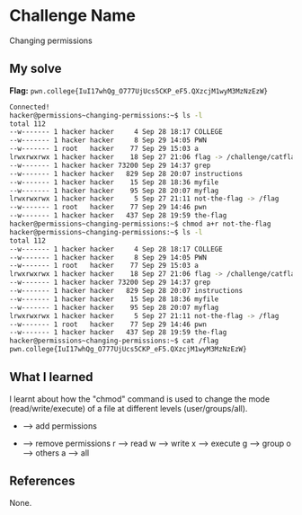 # Challenge Name
Changing permissions

## My solve
**Flag:** `pwn.college{IuI17whQg_O777UjUcs5CKP_eF5.QXzcjM1wyM3MzNzEzW}`

```bash
Connected!
hacker@permissions~changing-permissions:~$ ls -l
total 112
--w------- 1 hacker hacker     4 Sep 28 18:17 COLLEGE
--w------- 1 hacker hacker     8 Sep 29 14:05 PWN
--w------- 1 root   hacker    77 Sep 29 15:03 a
lrwxrwxrwx 1 hacker hacker    18 Sep 27 21:06 flag -> /challenge/catflag
--w------- 1 hacker hacker 73200 Sep 29 14:37 grep
--w------- 1 hacker hacker   829 Sep 28 20:07 instructions
--w------- 1 hacker hacker    15 Sep 28 18:36 myfile
--w------- 1 hacker hacker    95 Sep 28 20:07 myflag
lrwxrwxrwx 1 hacker hacker     5 Sep 27 21:11 not-the-flag -> /flag
--w------- 1 root   hacker    77 Sep 29 14:46 pwn
--w------- 1 hacker hacker   437 Sep 28 19:59 the-flag
hacker@permissions~changing-permissions:~$ chmod a+r not-the-flag
hacker@permissions~changing-permissions:~$ ls -l
total 112
--w------- 1 hacker hacker     4 Sep 28 18:17 COLLEGE
--w------- 1 hacker hacker     8 Sep 29 14:05 PWN
--w------- 1 root   hacker    77 Sep 29 15:03 a
lrwxrwxrwx 1 hacker hacker    18 Sep 27 21:06 flag -> /challenge/catflag
--w------- 1 hacker hacker 73200 Sep 29 14:37 grep
--w------- 1 hacker hacker   829 Sep 28 20:07 instructions
--w------- 1 hacker hacker    15 Sep 28 18:36 myfile
--w------- 1 hacker hacker    95 Sep 28 20:07 myflag
lrwxrwxrwx 1 hacker hacker     5 Sep 27 21:11 not-the-flag -> /flag
--w------- 1 root   hacker    77 Sep 29 14:46 pwn
--w------- 1 hacker hacker   437 Sep 28 19:59 the-flag
hacker@permissions~changing-permissions:~$ cat /flag
pwn.college{IuI17whQg_O777UjUcs5CKP_eF5.QXzcjM1wyM3MzNzEzW}
```

## What I learned
I learnt about how the "chmod" command is used to change the mode (read/write/execute) of a file at different levels (user/groups/all).
+ --> add permissions
- --> remove permissions
r --> read
w --> write
x --> execute
g --> group
o --> others
a --> all

## References 
None.

